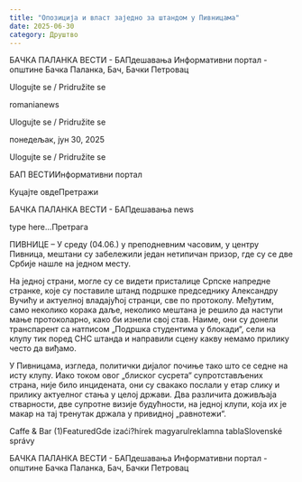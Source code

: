 ```yaml
---
title: "Опозиција и власт заједно за штандом у Пивницама"
date: 2025-06-30
category: Друштво
---
```


БАЧКА ПАЛАНКА ВЕСТИ - БАПдешавања Информативни портал - општине Бачка Паланка, Бач, Бачки Петровац

Ulogujte se / Pridružite se

romanianews

Ulogujte se / Pridružite se

понедељак, јун 30, 2025

Ulogujte se / Pridružite se

БАП ВЕСТИИнформативни портал

Куцајте овдеПретражи

БАЧКА ПАЛАНКА ВЕСТИ - БАПдешавања news

type here...Претрага

ПИВНИЦЕ – У среду (04.06.) у преподневним часовим, у центру Пивница, мештани су забележили један нетипичан призор, где су се две Србије нашле на једном месту.

На једној страни, могле су се видети присталице Српске напредне странке, које су поставиле штанд подршке председнику Александру Вучићу и актуелној владајућој странци, све по протоколу.
Међутим, само неколико корака даље, неколико мештана је решило да наступи мање протоколарно, како би изнели свој став. Наиме, они су донели транспарент са натписом „Подршка студентима у блокади“, сели на клупу тик поред СНС штанда и направили сцену какву немамо прилику често да виђамо.


У Пивницама, изгледа, политички дијалог почиње тако што се седне на исту клупу. Иако током овог „блиског сусрета“ супротстављених страна, није било инцидената, они су свакако послали у етар слику и прилику актуелног стања у целој држави. Два различита доживљаја стварности, две супротне визије будућности, на једној клупи, која их је макар на тај тренутак држала у привидној „равнотежи“.

Caffe & Bar (1)FeaturedGde izaći?hírek magyarulreklamna tablaSlovenské správy

БАЧКА ПАЛАНКА ВЕСТИ - БАПдешавања Информативни портал - општине Бачка Паланка, Бач, Бачки Петровац
